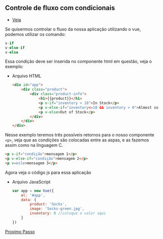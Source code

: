## Controle de fluxo com condicionais

- [Veja](https://www.vuemastery.com/courses/intro-to-vue-js/conditional-rendering/)

Se quisermos controlar o fluxo da nossa aplicação utilizando o vue, podemos utilizar os comando:

```JavaScript
v-if
v-else-if
v-else
```

Essa condição deve ser inserida no componente html em questão, veja o exemplo:

- Arquivo HTML
  ```HTML
  <div id="app">
      <div class="product">
          <div class="product-info">
              <h1>{{product}}</h1>
              <p v-if="inventory > 10">In Stock</p>
              <p v-else-if="inventory<=10 && inventory > 0">Almost sold out!!</p>
              <p v-else>Out of Stock</p>
          </div>
      </div>
  </div>
  ```

Nesse exemplo teremos três possíveis retornos para o nosso componente `<p>`, veja que as condições são colocadas entre as aspas, e as fazemos assim como na linguagem C.

```HTML
<p v-if="condição">mensagem 1</p>
<p v-else-if="condição">mensagem 2</p>
<p v=esle>mensagem 3</p>
```

Agora veja o código js para essa aplicação

- Arquivo JavaScript
  ```JavaScript
  var app = new Vue({
      el: '#app',
      data: {
          product: 'Socks',
          image: 'Socks-green.jpg',
          inventory: 0 //coloque o valor aqui
      }
  })
  ```

[Proximo Passo](https://github.com/LucasFDutra/Meu-Material-Basico-De-Web/tree/master/VueJS/004%20-%20List%20Rendering)
